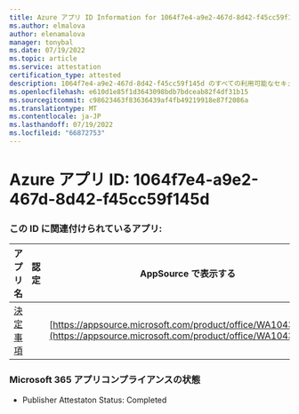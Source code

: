 ```yaml
---
title: Azure アプリ ID Information for 1064f7e4-a9e2-467d-8d42-f45cc59f145d
ms.author: elmalova
author: elenamalova
manager: tonybal
ms.date: 07/19/2022
ms.topic: article
ms.service: attestation
certification_type: attested
description: 1064f7e4-a9e2-467d-8d42-f45cc59f145d のすべての利用可能なセキュリティとコンプライアンス情報。
ms.openlocfilehash: e610d1e85f1d3643098bdb7bdceab82f4df31b15
ms.sourcegitcommit: c98623463f83636439af4fb49219918e87f2086a
ms.translationtype: MT
ms.contentlocale: ja-JP
ms.lasthandoff: 07/19/2022
ms.locfileid: "66872753"
---
```

# <a name="azure-app-id-1064f7e4-a9e2-467d-8d42-f45cc59f145d"></a>Azure アプリ ID: 1064f7e4-a9e2-467d-8d42-f45cc59f145d


### <a name="apps-associated-with-this-id"></a>この ID に関連付けられているアプリ:
| **アプリ名** | **認定** | **AppSource で表示する** |
|--------------|---------------|-----------------------|
| [決定事項](../forward/WA104381880.md) |  | [https://appsource.microsoft.com/product/office/WA104381880](https://appsource.microsoft.com/product/office/WA104381880) |

### <a name="microsoft-365-app-compliance-status"></a>Microsoft 365 アプリコンプライアンスの状態
- Publisher Attestaton Status: Completed
